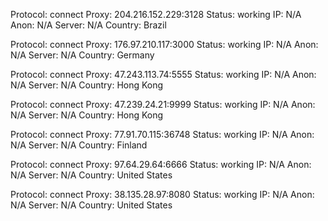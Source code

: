 Protocol: connect
Proxy: 204.216.152.229:3128
Status: working
IP: N/A
Anon: N/A
Server: N/A
Country: Brazil

Protocol: connect
Proxy: 176.97.210.117:3000
Status: working
IP: N/A
Anon: N/A
Server: N/A
Country: Germany

Protocol: connect
Proxy: 47.243.113.74:5555
Status: working
IP: N/A
Anon: N/A
Server: N/A
Country: Hong Kong

Protocol: connect
Proxy: 47.239.24.21:9999
Status: working
IP: N/A
Anon: N/A
Server: N/A
Country: Hong Kong

Protocol: connect
Proxy: 77.91.70.115:36748
Status: working
IP: N/A
Anon: N/A
Server: N/A
Country: Finland

Protocol: connect
Proxy: 97.64.29.64:6666
Status: working
IP: N/A
Anon: N/A
Server: N/A
Country: United States

Protocol: connect
Proxy: 38.135.28.97:8080
Status: working
IP: N/A
Anon: N/A
Server: N/A
Country: United States


